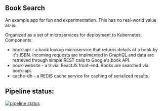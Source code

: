 ## Book Search

An example app for fun and experimentation. This has no real-world value as-is.

Organized as a set of microservices for deployment to Kubernetes. Components:

* book-api - a book lookup microservice that returns details of a book by it's ISBN. Incoming requests are implmented in GraphQL and data are retrieved through simple REST calls to Google's book API. 
* book-website - a trivial ReactJS front-end. Books are searched via book-api. 
* cache-db - a REDIS cache service for caching of serialized results.

## Pipeline status:

[![pipeline status](https://gitlab.com/krisbash/book-search/badges/master/pipeline.svg)](https://gitlab.com/krisbash/book-search/commits/master)
